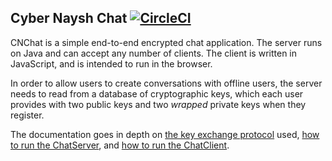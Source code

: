 ## Cyber Naysh Chat  [![CircleCI](https://circleci.com/gh/dylanburati/CNChat.svg?style=svg)](https://circleci.com/gh/dylanburati/CNChat)

CNChat is a simple end-to-end encrypted chat application.
The server runs on Java and can accept any number of clients.
The client is written in JavaScript, and is intended to run in the browser.

In order to allow users to create conversations with offline users, the server
needs to read from a database of cryptographic keys, which each user provides with
two public keys and two *wrapped* private keys when they register.

The documentation goes in depth on [the key exchange protocol](https://dylanburati.github.io/CNChat/key-exchange.html) used, [how to run the ChatServer](https://dylanburati.github.io/CNChat/server.html), and [how to run the ChatClient](https://dylanburati.github.io/CNChat/client.html).
